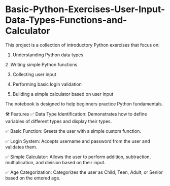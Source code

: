 # Basic-Python-Exercises-User-Input-Data-Types-Functions-and-Calculator

This project is a collection of introductory Python exercises that focus on:

1. Understanding Python data types

2 .Writing simple Python functions

3. Collecting user input

4. Performing basic login validation

5. Building a simple calculator based on user input

The notebook is designed to help beginners practice Python fundamentals.

🛠️ Features
✅ Data Type Identification: Demonstrates how to define variables of different types and display their types.

✅ Basic Function: Greets the user with a simple custom function.

✅ Login System: Accepts username and password from the user and validates them.

✅ Simple Calculator: Allows the user to perform addition, subtraction, multiplication, and division based on their input.

✅ Age Categorization: Categorizes the user as Child, Teen, Adult, or Senior based on the entered age.
